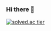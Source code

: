 ### Hi there 👋

[![solved.ac tier](http://mazassumnida.wtf/api/generate_badge?boj=tjdgh3778)](https://solved.ac/tjdgh3778)
